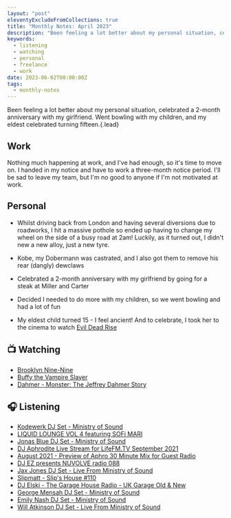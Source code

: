 ```yaml
---
layout: "post"
eleventyExcludeFromCollections: true
title: "Monthly Notes: April 2023"
description: "Been feeling a lot better about my personal situation, celebrated a 2-month anniversary with my girlfriend. Went bowling with my children, and my eldest celebrated turning fifteen."
keywords:
  - listening
  - watching
  - personal
  - freelance
  - work
date: 2023-06-02T00:00:00Z
tags:
  - monthly-notes
---
```

Been feeling a lot better about my personal situation, celebrated a 2-month anniversary with my girlfriend. Went bowling with my children, and my eldest celebrated turning fifteen.{.lead}

## Work
Nothing much happening at work, and I've had enough, so it's time to move on. I handed in my notice and have to work a three-month notice period. I'll be sad to leave my team, but I'm no good to anyone if I'm not motivated at work.

## Personal
- Whilst driving back from London and having several diversions due to roadworks, I hit a massive pothole so ended up having to change my wheel on the side of a busy road at 2am! Luckily, as it turned out, I didn't new a new alloy, just a new tyre.

- Kobe, my Dobermann was castrated, and I also got them to remove his rear (dangly) dewclaws

- Celebrated a 2-month anniversary with my girlfriend by going for a steak at Miller and Carter

- Decided I needed to do more with my children, so we went bowling and had a lot of fun

- My eldest child turned 15 - I feel ancient! And to celebrate, I took her to the cinema to watch [Evil Dead Rise](https://www.rottentomatoes.com/m/evil_dead_rise "Evil Dead Rise")

## 📺 Watching
- [Brooklyn Nine-Nine](https://www.themoviedb.org/tv/48891-brooklyn-nine-nine "Brooklyn Nine-Nine")
- [Buffy the Vampire Slayer](https://www.themoviedb.org/tv/95-buffy-the-vampire-slayer "Buffy the Vampire Slayer")
- [Dahmer - Monster: The Jeffrey Dahmer Story](https://www.themoviedb.org/tv/113988-dahmer-monster-the-jeffrey-dahmer-story "Dahmer - Monster: The Jeffrey Dahmer Story")

## 🎧 Listening
- [Kodewerk DJ Set - Ministry of Sound](https://www.mixcloud.com/ministryofsound/kodewerk-dj-set-ministry-of-sound/ "Kodewerk DJ Set - Ministry of Sound")
- [LIQUID LOUNGE VOL 4 featuring SOFi MARI](https://www.mixcloud.com/jjfrost2/liquid-lounge-vol-4-featuring-sofi-mari/ "LIQUID LOUNGE VOL 4 featuring SOFi MARI")
- [Jonas Blue DJ Set - Ministry of Sound](https://www.mixcloud.com/ministryofsound/jonas-blue-dj-set-ministry-of-sound/ "Jonas Blue DJ Set - Ministry of Sound")
- [DJ Aphrodite Live Stream for LifeFM.TV September 2021](https://www.mixcloud.com/gavaphro/dj-aphrodite-live-stream-for-lifefmtv-september-2021/ "DJ Aphrodite Live Stream for LifeFM.TV September 2021")
- [August 2021 - Preview of Aphro 30 Minute Mix for Guest Radio](https://www.mixcloud.com/gavaphro/august-2021-preview-of-aphro-30-minute-mix-for-guest-radio/ "August 2021 - Preview of Aphro 30 Minute Mix for Guest Radio")
- [DJ EZ presents NUVOLVE radio 088](https://www.mixcloud.com/djez/nuvolve-088/ "DJ EZ presents NUVOLVE radio 088")
- [Jax Jones DJ Set - Live From Ministry of Sound](https://www.mixcloud.com/ministryofsound/jax-jones-dj-set-ministry-of-sound/ "Jax Jones DJ Set - Live From Ministry of Sound")
- [Slipmatt - Slip's House #110](https://www.mixcloud.com/Slipmatt/slipmatt-slips-house-110/ "Slipmatt - Slip's House #110")
- [DJ Elski - The Garage House Radio - UK Garage Old & New](https://www.mixcloud.com/Elski/the-garage-house-radio-uk-garage-old-new-131121/ "DJ Elski - The Garage House Radio - UK Garage Old & New")
- [George Mensah DJ Set - Ministry of Sound](https://www.mixcloud.com/ministryofsound/george-mensah-dj-set-ministry-of-sound/ "George Mensah DJ Set - Ministry of Sound")
- [Emily Nash DJ Set - Ministry of Sound](https://www.mixcloud.com/ministryofsound/e/ "Emily Nash DJ Set - Ministry of Sound")
- [Will Atkinson DJ Set - Live From Ministry of Sound](https://www.mixcloud.com/ministryofsound/will-atkinson-dj-set-ministry-of-sound/ "Will Atkinson DJ Set - Live From Ministry of Sound")
